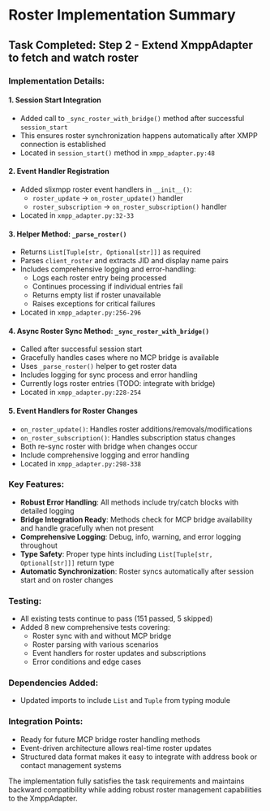 # Roster Implementation Summary

## Task Completed: Step 2 - Extend XmppAdapter to fetch and watch roster

### Implementation Details:

#### 1. **Session Start Integration**
- Added call to `_sync_roster_with_bridge()` method after successful `session_start`
- This ensures roster synchronization happens automatically after XMPP connection is established
- Located in `session_start()` method in `xmpp_adapter.py:48`

#### 2. **Event Handler Registration**
- Added slixmpp roster event handlers in `__init__()`:
  - `roster_update` → `on_roster_update()` handler
  - `roster_subscription` → `on_roster_subscription()` handler
- Located in `xmpp_adapter.py:32-33`

#### 3. **Helper Method: `_parse_roster()`**
- Returns `List[Tuple[str, Optional[str]]]` as required
- Parses `client_roster` and extracts JID and display name pairs
- Includes comprehensive logging and error-handling:
  - Logs each roster entry being processed
  - Continues processing if individual entries fail
  - Returns empty list if roster unavailable
  - Raises exceptions for critical failures
- Located in `xmpp_adapter.py:256-296`

#### 4. **Async Roster Sync Method: `_sync_roster_with_bridge()`**
- Called after successful session start
- Gracefully handles cases where no MCP bridge is available
- Uses `_parse_roster()` helper to get roster data
- Includes logging for sync process and error handling
- Currently logs roster entries (TODO: integrate with bridge)
- Located in `xmpp_adapter.py:228-254`

#### 5. **Event Handlers for Roster Changes**
- `on_roster_update()`: Handles roster additions/removals/modifications
- `on_roster_subscription()`: Handles subscription status changes
- Both re-sync roster with bridge when changes occur
- Include comprehensive logging and error handling
- Located in `xmpp_adapter.py:298-338`

### Key Features:
- **Robust Error Handling**: All methods include try/catch blocks with detailed logging
- **Bridge Integration Ready**: Methods check for MCP bridge availability and handle gracefully when not present
- **Comprehensive Logging**: Debug, info, warning, and error logging throughout
- **Type Safety**: Proper type hints including `List[Tuple[str, Optional[str]]]` return type
- **Automatic Synchronization**: Roster syncs automatically after session start and on roster changes

### Testing:
- All existing tests continue to pass (151 passed, 5 skipped)
- Added 8 new comprehensive tests covering:
  - Roster sync with and without MCP bridge
  - Roster parsing with various scenarios
  - Event handlers for roster updates and subscriptions
  - Error conditions and edge cases

### Dependencies Added:
- Updated imports to include `List` and `Tuple` from typing module

### Integration Points:
- Ready for future MCP bridge roster handling methods
- Event-driven architecture allows real-time roster updates
- Structured data format makes it easy to integrate with address book or contact management systems

The implementation fully satisfies the task requirements and maintains backward compatibility while adding robust roster management capabilities to the XmppAdapter.
